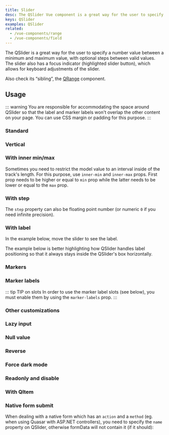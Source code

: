 ```yaml
---
title: Slider
desc: The QSlider Vue component is a great way for the user to specify a number value between a minimum and maximum value, with optional steps between valid values.
keys: QSlider
examples: QSlider
related:
  - /vue-components/range
  - /vue-components/field
---
```

The QSlider is a great way for the user to specify a number value between a minimum and maximum value, with optional steps between valid values. The slider also has a focus indicator (highlighted slider button), which allows for keyboard adjustments of the slider.

Also check its “sibling”, the [QRange](/vue-components/range) component.

<doc-api file="QSlider" />

## Usage

::: warning
You are responsible for accommodating the space around QSlider so that the label and marker labels won't overlap the other content on your page. You can use CSS margin or padding for this purpose.
:::

### Standard

<doc-example title="Standard" file="Standard" />

### Vertical

<doc-example title="Vertical orientation" file="Vertical" />

### With inner min/max <q-badge label="v2.4+" />

Sometimes you need to restrict the model value to an interval inside of the track's length. For this purpose, use `inner-min` and `inner-max` props. First prop needs to be higher or equal to `min` prop while the latter needs to be lower or equal to the `max` prop.

<doc-example title="Inner min/max" file="InnerMinMax" />

### With step

<doc-example title="With step" file="Step" />

The `step` property can also be floating point number (or numeric `0` if you need infinite precision).

<doc-example title="Floating point" file="FloatingPoint" />

<doc-example title="Snap to steps" file="Snap" />

### With label

In the example below, move the slider to see the label.

<doc-example title="With label" file="Label" />

<doc-example title="Always display label" file="LabelAlways" />

<doc-example title="Custom label value" file="LabelValue" />

The example below is better highlighting how QSlider handles label positioning so that it always stays inside the QSlider's box horizontally.

<doc-example title="Long label" file="LabelLong" />

### Markers

<doc-example title="Markers" file="Markers" />

### Marker labels <q-badge label="v2.4+" />

<doc-example title="Marker labels" file="MarkerLabels" />

::: tip TIP on slots
In order to use the marker label slots (see below), you must enable them by using the `marker-labels` prop.
:::

<doc-example title="Marker label slots" file="MarkerLabelSlots" />

### Other customizations <q-badge label="v2.4+" />

<doc-example title="Color customizations" file="SliderColoring" />

<doc-example title="Hide selection bar" file="NoSelection" />

<doc-example title="Custom track images" file="TrackImages" />

<doc-example title="Track & thumb size" file="SliderSizes" />

### Lazy input

<doc-example title="Lazy input" file="Lazy" />

### Null value

<doc-example title="Null value" file="Null" />

### Reverse

<doc-example title="In reverse" file="Reverse" />

### Force dark mode

<doc-example title="Force dark mode" file="Dark" />

### Readonly and disable

<doc-example title="Readonly" file="Readonly" />

<doc-example title="Disable" file="Disable" />

### With QItem

<doc-example title="With QItem" file="List" />

### Native form submit

When dealing with a native form which has an `action` and a `method` (eg. when using Quasar with ASP.NET controllers), you need to specify the `name` property on QSlider, otherwise formData will not contain it (if it should):

<doc-example title="Native form" file="NativeForm" />
